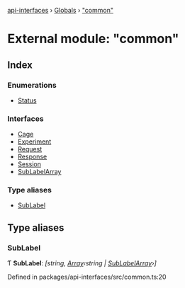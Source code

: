 [api-interfaces](../README.md) › [Globals](../globals.md) › ["common"](_common_.md)

# External module: "common"

## Index

### Enumerations

* [Status](../enums/_common_.status.md)

### Interfaces

* [Cage](../interfaces/_common_.cage.md)
* [Experiment](../interfaces/_common_.experiment.md)
* [Request](../interfaces/_common_.request.md)
* [Response](../interfaces/_common_.response.md)
* [Session](../interfaces/_common_.session.md)
* [SubLabelArray](../interfaces/_common_.sublabelarray.md)

### Type aliases

* [SubLabel](_common_.md#sublabel)

## Type aliases

###  SubLabel

Ƭ **SubLabel**: *[string, [Array](../interfaces/_common_.sublabelarray.md#array)‹string | [SubLabelArray](../interfaces/_common_.sublabelarray.md)›]*

Defined in packages/api-interfaces/src/common.ts:20
